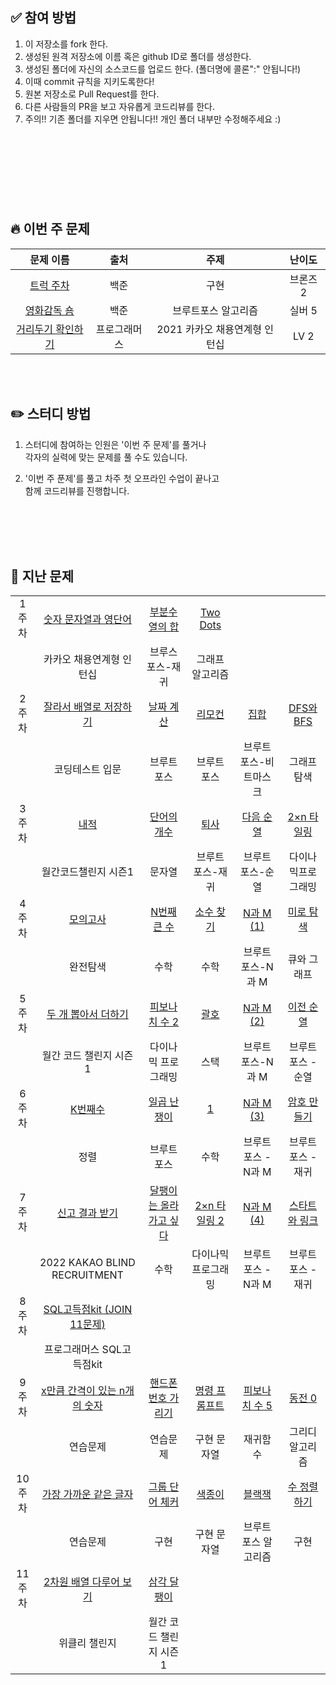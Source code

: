 ## ✅ 참여 방법

1. 이 저장소를 fork 한다. 
2. 생성된 원격 저장소에 이름 혹은 github ID로 폴더를 생성한다. 
3. 생성된 폴더에 자신의 소스코드를 업로드 한다. (폴더명에 콜론":" 안됩니다!) 
4. 이때 commit 규칙을 지키도록한다! 
5. 원본 저장소로 Pull Request를 한다. 
6. 다른 사람들의 PR을 보고 자유롭게 코드리뷰를 한다. 
7. 주의!! 기존 폴더를 지우면 안됩니다!! 개인 폴더 내부만 수정해주세요 :) 

<br/>
<br/> 

#
<br/>
<br/>

 ##  🔥 이번 주 문제


|문제 이름|출처|주제|난이도|
|:-------:|:--------:|:-------:|:-------:|
|[트럭 주차](https://www.acmicpc.net/problem/2979)|백준|구현|브론즈 2|
|[영화감독 숌](https://www.acmicpc.net/problem/1436)|백준|브루트포스 알고리즘|실버 5|
|[거리두기 확인하기](https://school.programmers.co.kr/learn/courses/30/lessons/81302)|프로그래머스|2021 카카오 채용연계형 인턴십|LV 2||





<br/>
<br/> 


 ## ✏️ 스터디 방법

1. 스터디에 참여하는 인원은 '이번 주 문제'를 풀거나<br/>
각자의 실력에 맞는 문제를 풀 수도 있습니다.

2. '이번 주 푼제'를 풀고 차주 첫 오프라인 수업이 끝나고<br/> 
함께 코드리뷰를 진행합니다.

<br/>
<br/>
<br/>
<br/> 

## 📔 지난 문제

|||||||
|:-------:|:--------:|:-------:|:-------:|:-------:|:-------:|
|1</br>주차|[숫자 문자열과 영단어](https://school.programmers.co.kr/learn/courses/30/lessons/81301?language=java)|[부분수열의 합](https://www.acmicpc.net/problem/1182)|[Two Dots](https://www.acmicpc.net/problem/16929)|||
||카카오 채용연계형 인턴십|브루스포스-재귀|그래프 알고리즘|||
|2</br>주차|[잘라서 배열로 저장하기](https://school.programmers.co.kr/learn/courses/30/lessons/120913) | [날짜 계산](https://www.acmicpc.net/problem/1476)| [리모컨](https://www.acmicpc.net/problem/1107)|[집합](https://www.acmicpc.net/problem/11723)|[DFS와 BFS](https://www.acmicpc.net/problem/1260) |
||코딩테스트 입문|브루트 포스|브루트 포스|브루트 포스-비트마스크|그래프 탐색|
|3</br>주차|[내적](https://school.programmers.co.kr/learn/courses/30/lessons/70128)|[단어의 개수](https://www.acmicpc.net/problem/1152)|[퇴사](https://www.acmicpc.net/problem/14501)|[다음 순열](https://www.acmicpc.net/problem/10972)|[2×n 타일링](https://www.acmicpc.net/problem/11726)|
||월간코드챌린지 시즌1|문자열|브루트 포스-재귀|브루트 포스-순열|다이나믹프로그래밍|
|4</br>주차|[모의고사](https://school.programmers.co.kr/learn/courses/30/lessons/42840)|[N번째 큰 수](https://www.acmicpc.net/problem/2693)|[소수 찾기](https://www.acmicpc.net/problem/1978)|[N과 M (1)](https://www.acmicpc.net/problem/15649)|[미로 탐색](https://www.acmicpc.net/problem/2178)|
||완전탐색|수학|수학|브루트 포스-N과 M|큐와 그래프|
|5</br>주차|[두 개 뽑아서 더하기](https://school.programmers.co.kr/learn/courses/30/lessons/68644)|[피보나치 수 2](https://www.acmicpc.net/problem/2693https://www.acmicpc.net/problem/2748)|[괄호](https://www.acmicpc.net/problem/9012)|[N과 M (2)](https://www.acmicpc.net/problem/15650)|[이전 순열](https://www.acmicpc.net/problem/10973)|
||월간 코드 챌린지 시즌1|다이나믹 프로그래밍|스택|브루트 포스-N과 M|브루트 포스 - 순열|
|6</br>주차|[K번째수](https://school.programmers.co.kr/learn/courses/30/lessons/42748)|[일곱 난쟁이](roblem/2309)|[1](https://www.acmicpc.net/problem/4375)|[N과 M (3)](https://www.acmicpc.net/problem/15651)|[암호 만들기](https://www.acmicpc.net/problem/1759)|
||정렬|브루트 포스|수학|브루트 포스 - N과 M|브루트 포스 - 재귀|
|7</br>주차|[신고 결과 받기](https://school.programmers.co.kr/learn/courses/30/lessons/92334)|[달팽이는 올라가고 싶다](https://www.acmicpc.net/problem/2869)|[2×n 타일링 2](https://www.acmicpc.net/problem/11727)|[N과 M (4)](https://www.acmicpc.net/problem/15652)|[스타트와 링크](https://www.acmicpc.net/problem/14889)|
||2022 KAKAO BLIND RECRUITMENT|수학|다이나믹 프로그래밍|브루트 포스 - N과 M|브루트 포스 - 재귀|
|8</br>주차|[SQL고득점kit (JOIN 11문제)](https://school.programmers.co.kr/learn/courses/30/parts/17046)||||||
||프로그래머스 SQL고득점kit||||||||||||||
|9</br>주차|[x만큼 간격이 있는 n개의 숫자](https://school.programmers.co.kr/learn/courses/30/lessons/12954)|[핸드폰 번호 가리기](https://school.programmers.co.kr/learn/courses/30/lessons/12948)|[명령 프롬프트](https://www.acmicpc.net/problem/1032)|[피보나치 수 5](https://www.acmicpc.net/problem/10870)|[동전 0](https://www.acmicpc.net/problem/11047)||
||연습문제|연습문제|구현 문자열|재귀함수|그리디 알고리즘|
|10</br>주차|[가장 가까운 같은 글자](https://school.programmers.co.kr/learn/courses/30/lessons/142086)|[그룹 단어 체커](https://www.acmicpc.net/problem/1316)|[색종이](https://www.acmicpc.net/problem/2563)|[블랙잭](https://www.acmicpc.net/problem/2798)|[수 정렬하기](https://www.acmicpc.net/problem/2750)||
||연습문제|구현|구현 문자열|브루트포스 알고리즘|구현|
|11</br>주차|[2차원 배열 다루어 보기](https://school.programmers.co.kr/learn/courses/30/lessons/87377)|[삼각 달팽이](https://school.programmers.co.kr/learn/courses/30/lessons/68645)|
||위클리 챌린지|월간 코드 챌린지 시즌 1|








